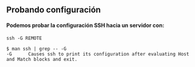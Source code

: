 ## Probando configuración
#### Podemos probar la configuración SSH hacia un servidor con:
`ssh -G REMOTE`
```
$ man ssh | grep -- -G
-G      Causes ssh to print its configuration after evaluating Host and Match blocks and exit.
```
